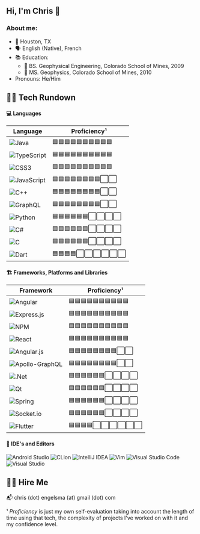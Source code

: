 ## Hi, I'm Chris 👋

### About me:

- 📍 Houston, TX
- 🗣 English (Native), French
- 📚 Education:
   - 🧾 BS. Geophysical Engineering, Colorado School of Mines, 2009
   - 🧾 MS. Geophysics, Colorado School of Mines, 2010
- Pronouns: He/Him

## 👨‍💻 Tech Rundown

#### 💻 Languages

| Language | Proficiency¹ |
|----------|--------------|
| ![Java](https://img.shields.io/badge/java-%23ED8B00.svg?style=for-the-badge&logo=java&logoColor=white) | 🟦🟦🟦🟦🟦🟦🟦🟦🟦🟦 |
| ![TypeScript](https://img.shields.io/badge/typescript-%23007ACC.svg?style=for-the-badge&logo=typescript&logoColor=white) | 🟦🟦🟦🟦🟦🟦🟦🟦🟦🟦 | 
| ![CSS3](https://img.shields.io/badge/css3-%231572B6.svg?style=for-the-badge&logo=css3&logoColor=white) | 🟦🟦🟦🟦🟦🟦🟦🟦🟦🟦 |
| ![JavaScript](https://img.shields.io/badge/javascript-%23323330.svg?style=for-the-badge&logo=javascript&logoColor=%23F7DF1E) |🟦🟦🟦🟦🟦🟦🟦🟦⬜️⬜️ |
| ![C++](https://img.shields.io/badge/c++-%2300599C.svg?style=for-the-badge&logo=c%2B%2B&logoColor=white) | 🟦🟦🟦🟦🟦🟦🟦🟦⬜️⬜️ |
| ![GraphQL](https://img.shields.io/badge/-GraphQL-E10098?style=for-the-badge&logo=graphql&logoColor=white) | 🟦🟦🟦🟦🟦🟦🟦🟦⬜️⬜️ |
| ![Python](https://img.shields.io/badge/python-3670A0.svg?style=for-the-badge&logo=python&logoColor=white) | 🟦🟦🟦🟦🟦🟦⬜️⬜️⬜️⬜️ |
| ![C#](https://img.shields.io/badge/c%23-%23239120.svg?style=for-the-badge&logo=c-sharp&logoColor=white) | 🟦🟦🟦🟦🟦🟦⬜️⬜️⬜️⬜️ |
| ![C](https://img.shields.io/badge/c-%2300599C.svg?style=for-the-badge&logo=c&logoColor=white) | 🟦🟦🟦🟦🟦🟦⬜️⬜️⬜️⬜️ |
| ![Dart](https://img.shields.io/badge/dart-%230175C2.svg?style=for-the-badge&logo=dart&logoColor=white) | 🟦🟦🟦🟦⬜️⬜️⬜️⬜️⬜️⬜️ |

#### 🏗 Frameworks, Platforms and Libraries

| Framework | Proficiency¹ |
|-----------|--------------|
| ![Angular](https://img.shields.io/badge/angular-%23DD0031.svg?style=for-the-badge&logo=angular&logoColor=white) | 🟦🟦🟦🟦🟦🟦🟦🟦🟦🟦 |
| ![Express.js](https://img.shields.io/badge/express.js-%23404d59.svg?style=for-the-badge&logo=express&logoColor=%2361DAFB) | 🟦🟦🟦🟦🟦🟦🟦🟦🟦🟦 |
| ![NPM](https://img.shields.io/badge/NPM-%23000000.svg?style=for-the-badge&logo=npm&logoColor=white) | 🟦🟦🟦🟦🟦🟦🟦🟦🟦🟦 |
| ![React](https://img.shields.io/badge/react-%2320232a.svg?style=for-the-badge&logo=react&logoColor=%2361DAFB) | 🟦🟦🟦🟦🟦🟦🟦🟦🟦🟦 |
| ![Angular.js](https://img.shields.io/badge/angular.js-%23E23237.svg?style=for-the-badge&logo=angularjs&logoColor=white) | 🟦🟦🟦🟦🟦🟦🟦🟦⬜️⬜️ |
| ![Apollo-GraphQL](https://img.shields.io/badge/-ApolloGraphQL-311C87?style=for-the-badge&logo=apollo-graphql) | 🟦🟦🟦🟦🟦🟦🟦🟦⬜️⬜️ |
| ![.Net](https://img.shields.io/badge/.NET-5C2D91?style=for-the-badge&logo=.net&logoColor=white) | 🟦🟦🟦🟦🟦🟦⬜️⬜️⬜️⬜️ |
| ![Qt](https://img.shields.io/badge/Qt-%23217346.svg?style=for-the-badge&logo=Qt&logoColor=white) | 🟦🟦🟦🟦🟦🟦⬜️⬜️⬜️⬜️ |
| ![Spring](https://img.shields.io/badge/spring-%236DB33F.svg?style=for-the-badge&logo=spring&logoColor=white) | 🟦🟦🟦🟦🟦🟦⬜️⬜️⬜️⬜️ |
| ![Socket.io](https://img.shields.io/badge/Socket.io-black?style=for-the-badge&logo=socket.io&badgeColor=010101) | 🟦🟦🟦🟦🟦🟦⬜️⬜️⬜️⬜️ |
| ![Flutter](https://img.shields.io/badge/Flutter-%2302569B.svg?style=for-the-badge&logo=Flutter&logoColor=white) | 🟦🟦🟦🟦⬜️⬜️⬜️⬜️⬜️⬜️ |


#### 📝 IDE's and Editors

![Android Studio](https://img.shields.io/badge/Android%20Studio-3DDC84.svg?style=for-the-badge&logo=android-studio&logoColor=white) 
![CLion](https://img.shields.io/badge/CLion-black?style=for-the-badge&logo=clion&logoColor=white)
![IntelliJ IDEA](https://img.shields.io/badge/IntelliJIDEA-000000.svg?style=for-the-badge&logo=intellij-idea&logoColor=white)
![Vim](https://img.shields.io/badge/VIM-%2311AB00.svg?style=for-the-badge&logo=vim&logoColor=white)
![Visual Studio Code](https://img.shields.io/badge/Visual%20Studio%20Code-0078d7.svg?style=for-the-badge&logo=visual-studio-code&logoColor=white)
![Visual Studio](https://img.shields.io/badge/Visual%20Studio-5C2D91.svg?style=for-the-badge&logo=visual-studio&logoColor=white)


## 🙋‍♂️ Hire Me

📬 chris (dot) engelsma (at) gmail (dot) com


¹ _Proficiency_ is just my own self-evaluation taking into account the length of time using that tech, the complexity of projects I've worked on with it and my confidence level.


<!--
**chrisengelsma/chrisengelsma** is a ✨ _special_ ✨ repository because its `README.md` (this file) appears on your GitHub profile.

Here are some ideas to get you started:

- 🔭 I’m currently working on ...
- 🌱 I’m currently learning ...
- 👯 I’m looking to collaborate on ...
- 🤔 I’m looking for help with ...
- 💬 Ask me about ...
- 📫 How to reach me: ...
- 😄 Pronouns: ...
- ⚡ Fun fact: ...
-->
